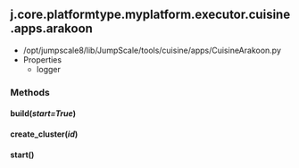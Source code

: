 <!-- toc -->
## j.core.platformtype.myplatform.executor.cuisine.apps.arakoon

- /opt/jumpscale8/lib/JumpScale/tools/cuisine/apps/CuisineArakoon.py
- Properties
    - logger

### Methods

#### build(*start=True*) 

#### create_cluster(*id*) 

#### start() 

